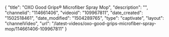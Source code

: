 {
    "title": "OXO Good Grips&reg; Microfiber Spray Mop",
    "description": "",
    "channelid": "114661406",
    "videoid": "109967811",
    "date_created": "1502518461",
    "date_modified": "1504289765",
    "type": "captivate",
    "layout": "channelVideo",
    "url": "\/latest-videos\/oxo-good-grips-microfiber-spray-mop\/114661406-109967811"
}